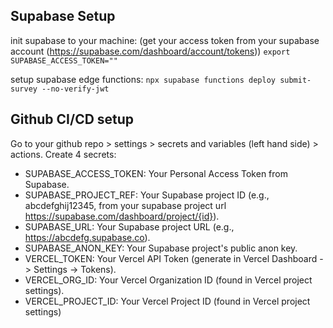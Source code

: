 ## Supabase Setup

init supabase to your machine: (get your access token from your supabase account (https://supabase.com/dashboard/account/tokens))
`export SUPABASE_ACCESS_TOKEN=""`

setup supabase edge functions:
`npx supabase functions deploy submit-survey --no-verify-jwt`

## Github CI/CD setup

Go to your github repo > settings > secrets and variables (left hand side) > actions. Create 4 secrets:

- SUPABASE_ACCESS_TOKEN: Your Personal Access Token from Supabase.
- SUPABASE_PROJECT_REF: Your Supabase project ID (e.g., abcdefghij12345, from your supabase project url https://supabase.com/dashboard/project/{id}).
- SUPABASE_URL: Your Supabase project URL (e.g., https://abcdefg.supabase.co).
- SUPABASE_ANON_KEY: Your Supabase project's public anon key.
- VERCEL_TOKEN: Your Vercel API Token (generate in Vercel Dashboard -> Settings -> Tokens).
- VERCEL_ORG_ID: Your Vercel Organization ID (found in Vercel project settings).
- VERCEL_PROJECT_ID: Your Vercel Project ID (found in Vercel project settings)
